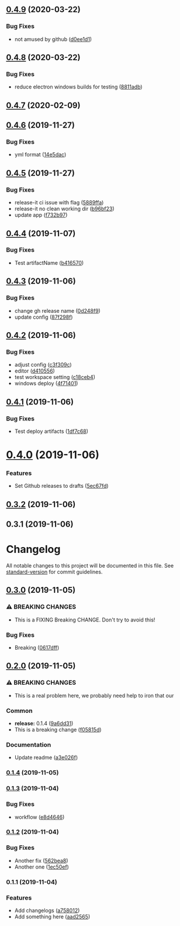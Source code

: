 ## [0.4.9](https://github.com/brindosch/hyperion-remote/compare/v0.4.8...v0.4.9) (2020-03-22)


### Bug Fixes

* not amused by github ([d0ee1d1](https://github.com/brindosch/hyperion-remote/commit/d0ee1d1de0e894a9da1ceacf72abfa5dc5f3601e))

## [0.4.8](https://github.com/brindosch/hyperion-remote/compare/v0.4.7...v0.4.8) (2020-03-22)


### Bug Fixes

* reduce electron windows builds for testing ([8811adb](https://github.com/brindosch/hyperion-remote/commit/8811adbab9be14a4cc0e273a0b843feffed4f199))

## [0.4.7](https://github.com/brindosch/hyperion-remote/compare/v0.4.6...v0.4.7) (2020-02-09)

## [0.4.6](https://github.com/brindosch/hyperion-remote/compare/v0.4.5...v0.4.6) (2019-11-27)


### Bug Fixes

* yml format ([14e5dac](https://github.com/brindosch/hyperion-remote/commit/14e5daccff71471e33f3deff104f65b96e07f9b9))

## [0.4.5](https://github.com/brindosch/hyperion-remote/compare/v0.4.4...v0.4.5) (2019-11-27)


### Bug Fixes

* release-it ci issue with flag ([5889ffa](https://github.com/brindosch/hyperion-remote/commit/5889ffac211e910a70ee9f65d90514246f61aa3e))
* release-it no clean working dir ([b96bf23](https://github.com/brindosch/hyperion-remote/commit/b96bf23a4ff15934fa84e1131e8acd12ccc38d5e))
* update app ([f732b97](https://github.com/brindosch/hyperion-remote/commit/f732b97ab65f7e6c65650b2daead1ef2dbfbb5f1))

## [0.4.4](https://github.com/brindosch/hyperion-remote/compare/v0.4.3...v0.4.4) (2019-11-07)


### Bug Fixes

* Test artifactName ([b416570](https://github.com/brindosch/hyperion-remote/commit/b416570e9f02f41d329500f35da9d5472fb81e21))

## [0.4.3](https://github.com/brindosch/hyperion-remote/compare/v0.4.2...v0.4.3) (2019-11-06)


### Bug Fixes

* change gh release name ([0d248f9](https://github.com/brindosch/hyperion-remote/commit/0d248f94d95c12a5f63946a6d74181d6a1c650f9))
* update config ([87f298f](https://github.com/brindosch/hyperion-remote/commit/87f298fc84ae5ec220ce8db88517f5620512c441))

## [0.4.2](https://github.com/brindosch/hyperion-remote/compare/v0.4.1...v0.4.2) (2019-11-06)


### Bug Fixes

* adjust config ([c3f309c](https://github.com/brindosch/hyperion-remote/commit/c3f309c6e516de156318b0004d3598eb4799ccde))
* editor ([d410556](https://github.com/brindosch/hyperion-remote/commit/d41055635093eb68bfcdc30ab5835f3f2b3a7e67))
* test workspace setting ([c18ceb4](https://github.com/brindosch/hyperion-remote/commit/c18ceb4ac6863110ec7ccd61893bfb590dd10c58))
* windows deploy ([4f71401](https://github.com/brindosch/hyperion-remote/commit/4f71401f62c5c1404af39993f53c96b390444eef))

## [0.4.1](https://github.com/brindosch/hyperion-remote/compare/v0.4.0...v0.4.1) (2019-11-06)


### Bug Fixes

* Test deploy artifacts ([1df7c68](https://github.com/brindosch/hyperion-remote/commit/1df7c6859f7ebfdf67f94a0fd0fb21defd38fd9f))

# [0.4.0](https://github.com/brindosch/hyperion-remote/compare/v0.3.2...v0.4.0) (2019-11-06)


### Features

* Set Github releases to drafts ([5ec67fd](https://github.com/brindosch/hyperion-remote/commit/5ec67fd302347b1214d233979f6069c0c404c2cd))

## [0.3.2](https://github.com/brindosch/hyperion-remote/compare/v0.3.1...v0.3.2) (2019-11-06)

## 0.3.1 (2019-11-06)

# Changelog

All notable changes to this project will be documented in this file. See [standard-version](https://github.com/conventional-changelog/standard-version) for commit guidelines.

## [0.3.0](https://github.com/brindosch/hyperion-remote/compare/v0.2.0...v0.3.0) (2019-11-05)


### ⚠ BREAKING CHANGES

* This is a FIXING Breaking CHANGE. Don't try to avoid this!

### Bug Fixes

* Breaking ([0617dff](https://github.com/brindosch/hyperion-remote/commit/0617dffc14b4a038df927dea98c4fcf77bb28d9f))

## [0.2.0](https://github.com/brindosch/hyperion-remote/compare/v0.1.5...v0.2.0) (2019-11-05)


### ⚠ BREAKING CHANGES

* This is a real problem here, we probably need help to iron that our

### Common

* **release:** 0.1.4 ([9a6dd31](https://github.com/brindosch/hyperion-remote/commit/9a6dd31e66d79b7ceabb5e2fcc266e4599fe6f70))
* This is a breaking change ([f05815d](https://github.com/brindosch/hyperion-remote/commit/f05815da72a0aa8e459585c50ad721cf834b6f62))


### Documentation

* Update readme ([a3e026f](https://github.com/brindosch/hyperion-remote/commit/a3e026f2cba68add9deec648988159c51ed1f575))

### [0.1.4](https://github.com/brindosch/hyperion-remote/compare/v0.1.5...v0.1.4) (2019-11-05)

### [0.1.3](https://github.com/brindosch/hyperion-remote/compare/v0.1.2...v0.1.3) (2019-11-04)


### Bug Fixes

* workflow ([e8d4646](https://github.com/brindosch/hyperion-remote/commit/e8d4646d972af8265d630c9bbd48a379df82e59f))

### [0.1.2](https://github.com/brindosch/hyperion-remote/compare/v0.1.1...v0.1.2) (2019-11-04)


### Bug Fixes

* Another fix ([562bea8](https://github.com/brindosch/hyperion-remote/commit/562bea8fd89e52aaad033df1643f84593077906c))
* Another one ([1ec50ef](https://github.com/brindosch/hyperion-remote/commit/1ec50efa982165fc82d431f27fa84bc07f2a1007))

### 0.1.1 (2019-11-04)


### Features

* Add changelogs ([a758012](https://github.com/brindosch/hyperion-remote/commit/a758012157d124861a0c10451ef5b8a8188f0a79))
* Add something here ([aad2565](https://github.com/brindosch/hyperion-remote/commit/aad2565bf9e859a8af5ec6f2619c0c8e8a987815))

